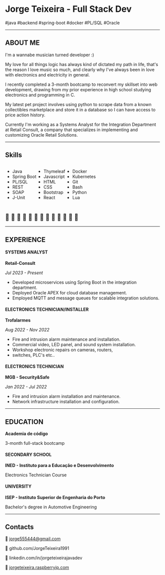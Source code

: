 # Jorge Teixeira - Full Stack Dev

#java #backend #spring-boot #docker #PL/SQL #Oracle

-------------------------------------------------------------------------------
## ABOUT ME

I'm a wannabe musician turned developer :) 

My love for all things logic has always kind of dictated my path in life, that's the reason I love music so much, and clearly why I've always been in love with electronics and electricity in general.

I recently completed a 3-month bootcamp to reconvert my skillset into web development, drawing from my prior experience in high school studying electronics and programming in C.

My latest pet project involves using python to scrape data from a known collectibles marketplace and store it in a database so I can have access to price action history.

Currently I'm working as a Systems Analyst for the Integration Department at Retail Consult, a company that specializes in implementing and customizing Oracle Retail Solutions.
_______________________________________________________________________________

## Skills

<div style = "display: flex; flex-direction: row;">
<div>
	<ul>
		<li>Java
		<li>Spring Boot
		<li>PL/SQL
		<li>REST 
		<li>SOAP
		<li>J-Unit
	</ul>
</div>
<div>
	<ul>
		<li>Thymeleaf
		<li>Javascript
		<li>HTML
		<li>CSS
		<li>Bootstrap 
		<li>React
	</ul>	
</div>
<div>
	<ul>
		<li>Docker
		<li>Kubernetes
		<li>Git
		<li>Bash
		<li>Python
		<li>Lua
	</ul>	
</div>
</div>

         󱃾    
---------------------------------------
-------------------------------------------------------------------------------
## EXPERIENCE


#### SYSTEMS ANALYST

 **Retail-Consult**
 
 _Jul 2023 - Present_

- Developed microservices using Spring Boot in the integration department.
- Deployed Oracle APEX for cloud database management.
- Employed MQTT and message queues for scalable integration solutions.

#### ELECTRONICS TECHNICIAN/INSTALLER

**Trofalarmes**

_Aug 2022 - Nov 2022_

- Fire and intrusion alarm maintenance and installation.
- Commercial video, LED panel, and sound system installation.
- Workshop electronic repairs on cameras, routers,
- switches, PLC's etc..

#### ELECTRONICS TECHNICIAN

**MGB - Security&Safe**

_Jan 2022 - Jul 2022_

- Fire and intrusion alarm installation and maintenance.
- Network infrastructure installation and configuration.

-------------------------------------------------------------------------------
## EDUCATION

**Academia de código**

3-month full-stack bootcamp

#### SECONDARY SCHOOL

**INED - Instituto para a Educação e Desenvolvimento**

Electronics Technician Course

#### UNIVERSITY

**ISEP - Instituto Superior de Engenharia do Porto**

Bachelor's degree in Automotive Engineering

-------------------------------------------------------------------------------
## Contacts

󰇮 jorge555444@gmail.com  

 github.com/JorgeTeixeira1991  

󰌻 linkedin.com/in/jorgeteixeirajavadev  

󰖟 [jorgeteixeira.raspberryip.com](https://jorgeteixeira.raspberryip.com)



